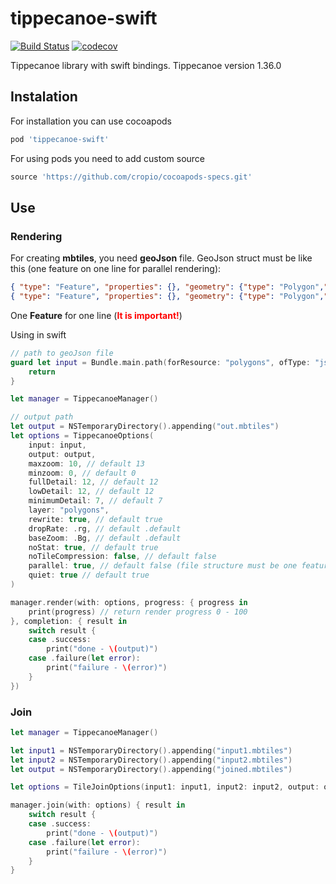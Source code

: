 # tippecanoe-swift

[![Build Status](https://travis-ci.org/cropio/tippecanoe-swift.svg?branch=master)](https://travis-ci.org/cropio/tippecanoe-swift) [![codecov](https://codecov.io/gh/cropio/tippecanoe-swift/branch/master/graph/badge.svg)](https://codecov.io/gh/cropio/tippecanoe-swift)

Tippecanoe library with swift bindings. Tippecanoe version 1.36.0

## Instalation
For installation you can use cocoapods

```ruby
pod 'tippecanoe-swift'
```

For using pods you need to add custom source

```ruby
source 'https://github.com/cropio/cocoapods-specs.git'
```

## Use

### Rendering

For creating **mbtiles**, you need **geoJson** file.
GeoJson struct must be like this (one feature on one line for parallel rendering):

```json
{ "type": "Feature", "properties": {}, "geometry": {"type": "Polygon","coordinates": [ [ [ 30.997678041458126, 50.61926693879273 ], [ 30.998557806015015, 50.61817778516343 ], [ 31.002130508422848, 50.61930097443724 ], [ 31.001336574554443, 50.620362874173026 ], [ 30.997678041458126, 50.61926693879273 ] ]] } }
{ "type": "Feature", "properties": {}, "geometry": {"type": "Polygon","coordinates": [ [ [ 31.006894111633297, 50.628653036173056 ], [ 31.00822448730469, 50.62772744196726 ], [ 31.008889675140384, 50.62789078344531 ], [ 31.008374691009518, 50.62872109385136 ], [ 31.007966995239258, 50.62917027205732 ], [ 31.006894111633297, 50.628653036173056 ] ]] } }
```
One **Feature** for one line (<span style="color:red">**It is important!**</span>)

Using in swift
```swift
// path to geoJson file
guard let input = Bundle.main.path(forResource: "polygons", ofType: "json") else {
    return
}

let manager = TippecanoeManager()

// output path
let output = NSTemporaryDirectory().appending("out.mbtiles")
let options = TippecanoeOptions(
    input: input,
    output: output,
    maxzoom: 10, // default 13
    minzoom: 0, // default 0
    fullDetail: 12, // default 12
    lowDetail: 12, // default 12
    minimumDetail: 7, // default 7
    layer: "polygons",
    rewrite: true, // default true
    dropRate: .rg, // default .default
    baseZoom: .Bg, // default .default
    noStat: true, // default true
    noTileCompression: false, // default false
    parallel: true, // default false (file structure must be one feature on one line)
    quiet: true // default true
)

manager.render(with: options, progress: { progress in
    print(progress) // return render progress 0 - 100
}, completion: { result in
    switch result {
    case .success:
        print("done - \(output)")
    case .failure(let error):
        print("failure - \(error)")
    }
})
```

### Join

```swift
let manager = TippecanoeManager()

let input1 = NSTemporaryDirectory().appending("input1.mbtiles")
let input2 = NSTemporaryDirectory().appending("input2.mbtiles")
let output = NSTemporaryDirectory().appending("joined.mbtiles")

let options = TileJoinOptions(input1: input1, input2: input2, output: output)

manager.join(with: options) { result in
    switch result {
    case .success:
        print("done - \(output)")
    case .failure(let error):
        print("failure - \(error)")
    }
}
```
